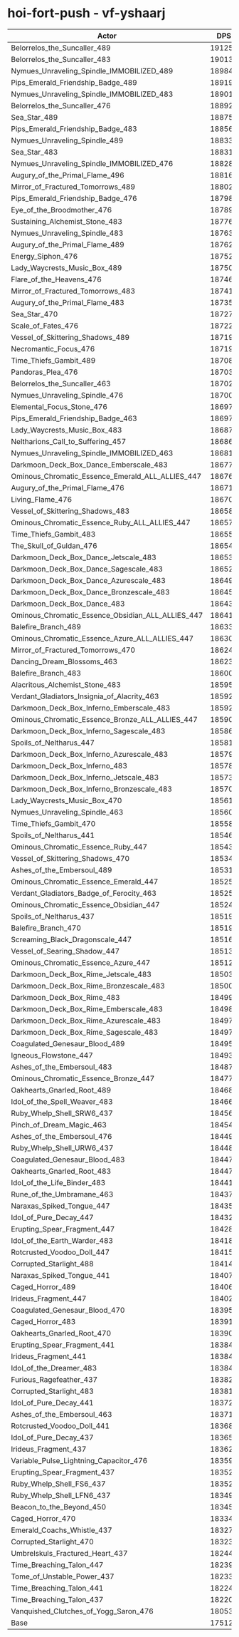 # hoi-fort-push - vf-yshaarj
| Actor | DPS | Increase |
|---|:---:|:---:|
|Belorrelos_the_Suncaller_489|191250|9.21%|
|Belorrelos_the_Suncaller_483|190132|8.57%|
|Nymues_Unraveling_Spindle_IMMOBILIZED_489|189848|8.41%|
|Pips_Emerald_Friendship_Badge_489|189195|8.04%|
|Nymues_Unraveling_Spindle_IMMOBILIZED_483|189011|7.93%|
|Belorrelos_the_Suncaller_476|188925|7.88%|
|Sea_Star_489|188758|7.79%|
|Pips_Emerald_Friendship_Badge_483|188561|7.67%|
|Nymues_Unraveling_Spindle_489|188331|7.54%|
|Sea_Star_483|188311|7.53%|
|Nymues_Unraveling_Spindle_IMMOBILIZED_476|188283|7.52%|
|Augury_of_the_Primal_Flame_496|188161|7.45%|
|Mirror_of_Fractured_Tomorrows_489|188026|7.37%|
|Pips_Emerald_Friendship_Badge_476|187986|7.35%|
|Eye_of_the_Broodmother_476|187899|7.30%|
|Sustaining_Alchemist_Stone_483|187761|7.22%|
|Nymues_Unraveling_Spindle_483|187633|7.14%|
|Augury_of_the_Primal_Flame_489|187621|7.14%|
|Energy_Siphon_476|187522|7.08%|
|Lady_Waycrests_Music_Box_489|187509|7.07%|
|Flare_of_the_Heavens_476|187466|7.05%|
|Mirror_of_Fractured_Tomorrows_483|187418|7.02%|
|Augury_of_the_Primal_Flame_483|187351|6.98%|
|Sea_Star_470|187275|6.94%|
|Scale_of_Fates_476|187227|6.91%|
|Vessel_of_Skittering_Shadows_489|187198|6.90%|
|Necromantic_Focus_476|187196|6.90%|
|Time_Thiefs_Gambit_489|187088|6.83%|
|Pandoras_Plea_476|187033|6.80%|
|Belorrelos_the_Suncaller_463|187022|6.80%|
|Nymues_Unraveling_Spindle_476|187001|6.78%|
|Elemental_Focus_Stone_476|186973|6.77%|
|Pips_Emerald_Friendship_Badge_463|186970|6.77%|
|Lady_Waycrests_Music_Box_483|186879|6.71%|
|Neltharions_Call_to_Suffering_457|186868|6.71%|
|Nymues_Unraveling_Spindle_IMMOBILIZED_463|186812|6.68%|
|Darkmoon_Deck_Box_Dance_Emberscale_483|186773|6.65%|
|Ominous_Chromatic_Essence_Emerald_ALL_ALLIES_447|186766|6.65%|
|Augury_of_the_Primal_Flame_476|186715|6.62%|
|Living_Flame_476|186707|6.62%|
|Vessel_of_Skittering_Shadows_483|186583|6.55%|
|Ominous_Chromatic_Essence_Ruby_ALL_ALLIES_447|186578|6.54%|
|Time_Thiefs_Gambit_483|186554|6.53%|
|The_Skull_of_Guldan_476|186544|6.52%|
|Darkmoon_Deck_Box_Dance_Jetscale_483|186539|6.52%|
|Darkmoon_Deck_Box_Dance_Sagescale_483|186529|6.51%|
|Darkmoon_Deck_Box_Dance_Azurescale_483|186491|6.49%|
|Darkmoon_Deck_Box_Dance_Bronzescale_483|186455|6.47%|
|Darkmoon_Deck_Box_Dance_483|186435|6.46%|
|Ominous_Chromatic_Essence_Obsidian_ALL_ALLIES_447|186417|6.45%|
|Balefire_Branch_489|186333|6.40%|
|Ominous_Chromatic_Essence_Azure_ALL_ALLIES_447|186305|6.39%|
|Mirror_of_Fractured_Tomorrows_470|186240|6.35%|
|Dancing_Dream_Blossoms_463|186235|6.35%|
|Balefire_Branch_483|186008|6.22%|
|Alacritous_Alchemist_Stone_483|185954|6.19%|
|Verdant_Gladiators_Insignia_of_Alacrity_463|185925|6.17%|
|Darkmoon_Deck_Box_Inferno_Emberscale_483|185923|6.17%|
|Ominous_Chromatic_Essence_Bronze_ALL_ALLIES_447|185903|6.16%|
|Darkmoon_Deck_Box_Inferno_Sagescale_483|185860|6.13%|
|Spoils_of_Neltharus_447|185816|6.11%|
|Darkmoon_Deck_Box_Inferno_Azurescale_483|185796|6.10%|
|Darkmoon_Deck_Box_Inferno_483|185781|6.09%|
|Darkmoon_Deck_Box_Inferno_Jetscale_483|185739|6.06%|
|Darkmoon_Deck_Box_Inferno_Bronzescale_483|185700|6.04%|
|Lady_Waycrests_Music_Box_470|185610|5.99%|
|Nymues_Unraveling_Spindle_463|185608|5.99%|
|Time_Thiefs_Gambit_470|185582|5.97%|
|Spoils_of_Neltharus_441|185462|5.91%|
|Ominous_Chromatic_Essence_Ruby_447|185430|5.89%|
|Vessel_of_Skittering_Shadows_470|185341|5.84%|
|Ashes_of_the_Embersoul_489|185313|5.82%|
|Ominous_Chromatic_Essence_Emerald_447|185259|5.79%|
|Verdant_Gladiators_Badge_of_Ferocity_463|185258|5.79%|
|Ominous_Chromatic_Essence_Obsidian_447|185246|5.78%|
|Spoils_of_Neltharus_437|185198|5.75%|
|Balefire_Branch_470|185191|5.75%|
|Screaming_Black_Dragonscale_447|185163|5.73%|
|Vessel_of_Searing_Shadow_447|185133|5.72%|
|Ominous_Chromatic_Essence_Azure_447|185123|5.71%|
|Darkmoon_Deck_Box_Rime_Jetscale_483|185034|5.66%|
|Darkmoon_Deck_Box_Rime_Bronzescale_483|185001|5.64%|
|Darkmoon_Deck_Box_Rime_483|184999|5.64%|
|Darkmoon_Deck_Box_Rime_Emberscale_483|184987|5.63%|
|Darkmoon_Deck_Box_Rime_Azurescale_483|184976|5.63%|
|Darkmoon_Deck_Box_Rime_Sagescale_483|184974|5.63%|
|Coagulated_Genesaur_Blood_489|184957|5.62%|
|Igneous_Flowstone_447|184938|5.61%|
|Ashes_of_the_Embersoul_483|184877|5.57%|
|Ominous_Chromatic_Essence_Bronze_447|184773|5.51%|
|Oakhearts_Gnarled_Root_489|184689|5.46%|
|Idol_of_the_Spell_Weaver_483|184669|5.45%|
|Ruby_Whelp_Shell_SRW6_437|184562|5.39%|
|Pinch_of_Dream_Magic_463|184548|5.38%|
|Ashes_of_the_Embersoul_476|184496|5.35%|
|Ruby_Whelp_Shell_URW6_437|184488|5.35%|
|Coagulated_Genesaur_Blood_483|184476|5.34%|
|Oakhearts_Gnarled_Root_483|184472|5.34%|
|Idol_of_the_Life_Binder_483|184411|5.30%|
|Rune_of_the_Umbramane_463|184370|5.28%|
|Naraxas_Spiked_Tongue_447|184354|5.27%|
|Idol_of_Pure_Decay_447|184320|5.25%|
|Erupting_Spear_Fragment_447|184283|5.23%|
|Idol_of_the_Earth_Warder_483|184182|5.17%|
|Rotcrusted_Voodoo_Doll_447|184157|5.16%|
|Corrupted_Starlight_488|184142|5.15%|
|Naraxas_Spiked_Tongue_441|184078|5.11%|
|Caged_Horror_489|184067|5.11%|
|Irideus_Fragment_447|184027|5.09%|
|Coagulated_Genesaur_Blood_470|183953|5.04%|
|Caged_Horror_483|183919|5.02%|
|Oakhearts_Gnarled_Root_470|183904|5.02%|
|Erupting_Spear_Fragment_441|183849|4.98%|
|Irideus_Fragment_441|183847|4.98%|
|Idol_of_the_Dreamer_483|183845|4.98%|
|Furious_Ragefeather_437|183825|4.97%|
|Corrupted_Starlight_483|183815|4.96%|
|Idol_of_Pure_Decay_441|183723|4.91%|
|Ashes_of_the_Embersoul_463|183715|4.91%|
|Rotcrusted_Voodoo_Doll_441|183686|4.89%|
|Idol_of_Pure_Decay_437|183652|4.87%|
|Irideus_Fragment_437|183621|4.85%|
|Variable_Pulse_Lightning_Capacitor_476|183595|4.84%|
|Erupting_Spear_Fragment_437|183526|4.80%|
|Ruby_Whelp_Shell_FS6_437|183523|4.80%|
|Ruby_Whelp_Shell_LFN6_437|183491|4.78%|
|Beacon_to_the_Beyond_450|183458|4.76%|
|Caged_Horror_470|183341|4.69%|
|Emerald_Coachs_Whistle_437|183270|4.65%|
|Corrupted_Starlight_470|183239|4.64%|
|Umbrelskuls_Fractured_Heart_437|182446|4.18%|
|Time_Breaching_Talon_447|182391|4.15%|
|Tome_of_Unstable_Power_437|182337|4.12%|
|Time_Breaching_Talon_441|182242|4.07%|
|Time_Breaching_Talon_437|182207|4.05%|
|Vanquished_Clutches_of_Yogg_Saron_476|180535|3.09%|
|Base|175121|0.00%|
